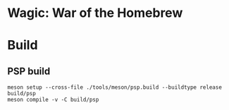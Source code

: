# Wagic: War of the Homebrew

# Build

## PSP build

```
meson setup --cross-file ./tools/meson/psp.build --buildtype release build/psp
meson compile -v -C build/psp
```

